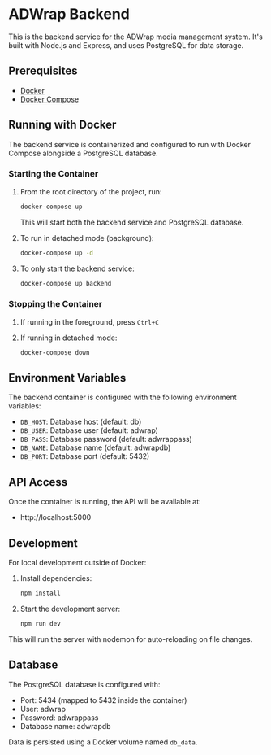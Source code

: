 # ADWrap Backend

This is the backend service for the ADWrap media management system. It's built with Node.js and Express, and uses PostgreSQL for data storage.

## Prerequisites

- [Docker](https://www.docker.com/get-started)
- [Docker Compose](https://docs.docker.com/compose/install/)

## Running with Docker

The backend service is containerized and configured to run with Docker Compose alongside a PostgreSQL database.

### Starting the Container

1. From the root directory of the project, run:

   ```bash
   docker-compose up
   ```

   This will start both the backend service and PostgreSQL database.

2. To run in detached mode (background):

   ```bash
   docker-compose up -d
   ```

3. To only start the backend service:

   ```bash
   docker-compose up backend
   ```

### Stopping the Container

1. If running in the foreground, press `Ctrl+C`

2. If running in detached mode:

   ```bash
   docker-compose down
   ```

## Environment Variables

The backend container is configured with the following environment variables:

- `DB_HOST`: Database host (default: db)
- `DB_USER`: Database user (default: adwrap)
- `DB_PASS`: Database password (default: adwrappass)
- `DB_NAME`: Database name (default: adwrapdb)
- `DB_PORT`: Database port (default: 5432)

## API Access

Once the container is running, the API will be available at:

- http://localhost:5000

## Development

For local development outside of Docker:

1. Install dependencies:

   ```bash
   npm install
   ```

2. Start the development server:

   ```bash
   npm run dev
   ```

This will run the server with nodemon for auto-reloading on file changes.

## Database

The PostgreSQL database is configured with:

- Port: 5434 (mapped to 5432 inside the container)
- User: adwrap
- Password: adwrappass
- Database name: adwrapdb

Data is persisted using a Docker volume named `db_data`.